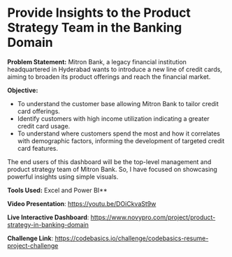 # Provide Insights to the Product Strategy Team in the Banking Domain

**Problem Statement:** 
Mitron Bank, a legacy financial institution headquartered in Hyderabad wants to introduce a new line of credit cards, aiming to broaden its product offerings and reach the financial market.

**Objective:** 

- To understand the customer base allowing Mitron Bank to tailor credit card offerings.
- Identify customers with high income utilization indicating a greater credit card usage.
- To understand where customers spend the most and how it correlates with demographic factors, informing the development of targeted credit card features.

The end users of this dashboard will be the top-level management and product strategy team of Mitron Bank. So, I have focused on showcasing powerful insights using simple visuals.  

**Tools Used:** 
Excel and Power BI**

**Video Presentation**: https://youtu.be/DOiCkvaSt9w

**Live Interactive Dashboard**: https://www.novypro.com/project/product-strategy-in-banking-domain

**Challenge Link**: https://codebasics.io/challenge/codebasics-resume-project-challenge

